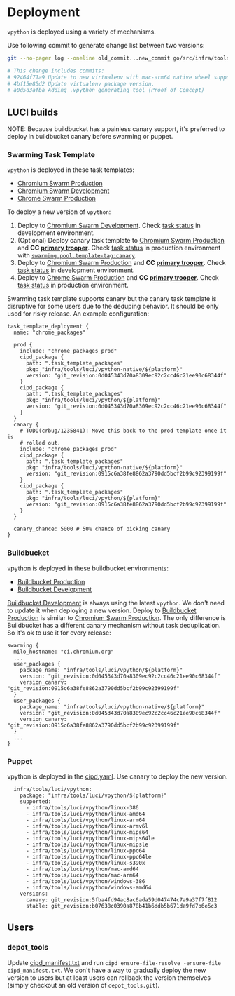 # Deployment

`vpython` is deployed using a variety of mechanisms.

Use following commit to generate change list between two versions:

```bash
git --no-pager log --oneline old_commit...new_commit go/src/infra/tools/vpython/

# This change includes commits:
# 92464f71a9 Update to new virtualenv with mac-arm64 native wheel support.
# 4bf15e85d2 Update virtualenv package version.
# a0d5d3afba Adding .vpython generating tool (Proof of Concept)
```

## LUCI builds

NOTE: Because buildbucket has a painless canary support, it's preferred to deploy in buildbucket canary before swarming or puppet.

### Swarming Task Template

`vpython` is deployed in these task templates:

- [Chromium Swarm Production]
- [Chromium Swarm Development]
- [Chrome Swarm Production]

To deploy a new version of `vpython`:

1. Deploy to [Chromium Swarm Development]. Check [task status](https://chromium-swarm-dev.appspot.com/tasklist) in development environment.
3. (Optional) Deploy canary task template to [Chromium Swarm Production] and **CC [primary trooper](https://oncall.corp.google.com/chrome-ops-client-infra)**. Check [task status](https://chromium-swarm.appspot.com/tasklist) in production environment with [`swarming.pool.template-tag:canary`](https://chromium-swarm.appspot.com/tasklist?f=swarming.pool.template-tag%3Acanary).
1. Deploy to [Chromium Swarm Production] and **CC [primary trooper](https://oncall.corp.google.com/chrome-ops-client-infra)**. Check [task status](https://chromium-swarm.appspot.com/tasklist) in development environment.
4. Deploy to [Chrome Swarm Production] and **CC [primary trooper](https://oncall.corp.google.com/chrome-ops-client-infra)**. Check [task status](https://chrome-swarming.appspot.com/tasklist) in production environment.

Swarming task template supports canary but the canary task template is disruptive for some users due to the deduping behavior. It should be only used for risky release. An example configuration:
```
task_template_deployment {
  name: "chrome_packages"

  prod {
    include: "chrome_packages_prod"
    cipd_package {
      path: ".task_template_packages"
      pkg: "infra/tools/luci/vpython-native/${platform}"
      version: "git_revision:0d045343d70a8309ec92c2cc46c21ee90c68344f"
    }
    cipd_package {
      path: ".task_template_packages"
      pkg: "infra/tools/luci/vpython/${platform}"
      version: "git_revision:0d045343d70a8309ec92c2cc46c21ee90c68344f"
    }
  }
  canary {
    # TODO(crbug/1235841): Move this back to the prod template once it is
    # rolled out.
    include: "chrome_packages_prod"
    cipd_package {
      path: ".task_template_packages"
      pkg: "infra/tools/luci/vpython-native/${platform}"
      version: "git_revision:0915c6a38fe8862a3790dd5bcf2b99c92399199f"
    }
    cipd_package {
      path: ".task_template_packages"
      pkg: "infra/tools/luci/vpython/${platform}"
      version: "git_revision:0915c6a38fe8862a3790dd5bcf2b99c92399199f"
    }
  }

  canary_chance: 5000 # 50% chance of picking canary
}
```


[Chromium Swarm Production]: https://chrome-internal.googlesource.com/infradata/config/+/refs/heads/main/configs/chromium-swarm/pools.cfg
[Chromium Swarm Development]: https://chrome-internal.googlesource.com/infradata/config/+/refs/heads/main/configs/chromium-swarm-dev/pools.cfg
[Chrome Swarm Production]: https://chrome-internal.googlesource.com/infradata/config/+/refs/heads/main/configs/chrome-swarming/pools.cfg

### Buildbucket

vpython is deployed in these buildbucket environments:

- [Buildbucket Production]
- [Buildbucket Development]

[Buildbucket Development] is always using the latest `vpython`. We don't need to update it when deploying a new version.
Deploy to [Buildbucket Production] is similar to [Chromium Swarm Production]. The only difference is Buildbucket has a different canary mechanism without task deduplication. So it's ok to use it for every release:
```
swarming {
  milo_hostname: "ci.chromium.org"
  ...
  user_packages {
    package_name: "infra/tools/luci/vpython/${platform}"
    version: "git_revision:0d045343d70a8309ec92c2cc46c21ee90c68344f"
    version_canary: "git_revision:0915c6a38fe8862a3790dd5bcf2b99c92399199f"
  }
  user_packages {
    package_name: "infra/tools/luci/vpython-native/${platform}"
    version: "git_revision:0d045343d70a8309ec92c2cc46c21ee90c68344f"
    version_canary: "git_revision:0915c6a38fe8862a3790dd5bcf2b99c92399199f"
  }
  ...
}
```

[Buildbucket Production]: https://chrome-internal.googlesource.com/infradata/config/+/refs/heads/main/configs/cr-buildbucket/settings.cfg
[Buildbucket Development]: https://chrome-internal.googlesource.com/infradata/config/+/refs/heads/main/configs/cr-buildbucket-dev/settings.cfg

### Puppet

vpython is deployed in the [cipd.yaml](https://source.corp.google.com/chops_infra_internal/puppet/puppetm/etc/puppet/hieradata/cipd.yaml). Use canary to deploy the new version.

```
  infra/tools/luci/vpython:
    package: "infra/tools/luci/vpython/${platform}"
    supported:
      - infra/tools/luci/vpython/linux-386
      - infra/tools/luci/vpython/linux-amd64
      - infra/tools/luci/vpython/linux-arm64
      - infra/tools/luci/vpython/linux-armv6l
      - infra/tools/luci/vpython/linux-mips64
      - infra/tools/luci/vpython/linux-mips64le
      - infra/tools/luci/vpython/linux-mipsle
      - infra/tools/luci/vpython/linux-ppc64
      - infra/tools/luci/vpython/linux-ppc64le
      - infra/tools/luci/vpython/linux-s390x
      - infra/tools/luci/vpython/mac-amd64
      - infra/tools/luci/vpython/mac-arm64
      - infra/tools/luci/vpython/windows-386
      - infra/tools/luci/vpython/windows-amd64
    versions:
      canary: git_revision:5fba4fd94ac8ac6ada59d047474c7a9a37f7f812
      stable: git_revision:b07638c0390a878b41b6ddb5b671da9fd7b6e5c3

```
## Users

### depot_tools

Update [cipd_manifest.txt](https://chromium.googlesource.com/chromium/tools/depot_tools/+/main/cipd_manifest.txt) and run `cipd ensure-file-resolve -ensure-file cipd_manifest.txt`. We don't have a way to gradually deploy the new version to users but at least users can rollback the version themselves (simply checkout an old version of `depot_tools.git`).